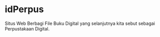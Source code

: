 idPerpus
========

Situs Web Berbagi File Buku Digital yang selanjutnya kita sebut sebagai Perpustakaan Digital.
